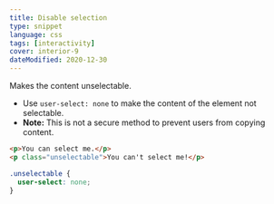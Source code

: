 ```yaml
---
title: Disable selection
type: snippet
language: css
tags: [interactivity]
cover: interior-9
dateModified: 2020-12-30
---
```


Makes the content unselectable.

- Use `user-select: none` to make the content of the element not selectable.
- **Note:** This is not a secure method to prevent users from copying content.

```html
<p>You can select me.</p>
<p class="unselectable">You can't select me!</p>
```

```css
.unselectable {
  user-select: none;
}
```
